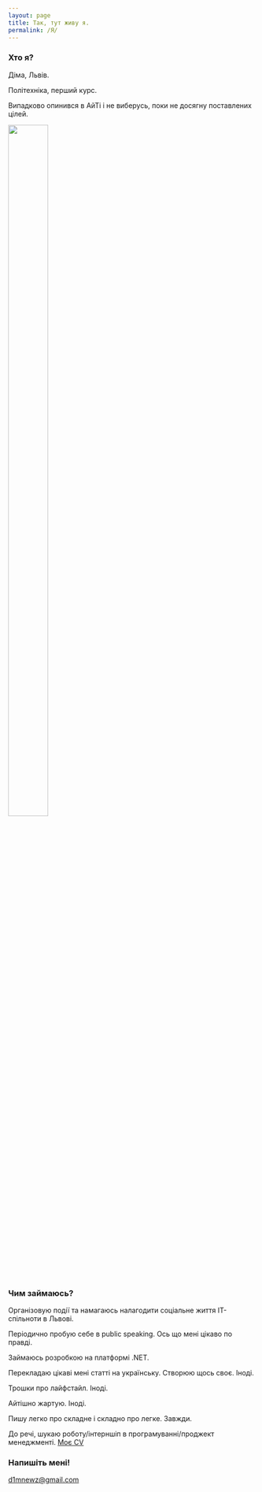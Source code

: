 ```yaml
---
layout: page
title: Так, тут живу я.
permalink: /Я/
---
```


### Хто я?

Діма, Львів. 

Політехніка, перший курс. 

Випадково опинився в АйТі і не виберусь, поки не досягну поставлених цілей. 

<img display = "block" width = "40%" height = "60%" src = "https://pp.vk.me/c836330/v836330859/19c1b/G3aZ8ebiez0.jpg"/>

### Чим займаюсь?

Організовую події та намагаюсь налагодити соціальне життя ІТ-спільноти в Львові.

Періодично пробую себе в public speaking. Ось що мені цікаво по правді.

Займаюсь розробкою на платформі .NET.

Перекладаю цікаві мені статті на українську. Створюю щось своє. Іноді.

Трошки про лайфстайл. Іноді.

Айтішно жартую. Іноді.

Пишу легко про складне і складно про легке. Завжди.

До речі, шукаю роботу/інтерншіп в програмуванні/проджект менеджменті. <a href="cv.pdf" target = "_blank" >Моє CV</a>

### Напишіть мені!

[d1mnewz@gmail.com](mailto:d1mnewz@gmail.com)
